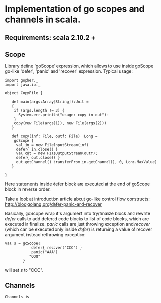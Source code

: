   
 Implementation of go scopes and channels in scala.
 =================================================

 Requirements:  scala 2.10.2 +
 ------------


 
 Scope
 -----

 Library define 'goScope'  expression, which allows to use inside
 goScope go-like 'defer', 'panic' and 'recover' expression.
 Typical usage:

    import gopher._
    import java.io._

    object CopyFile {

       def main(args:Array[String]):Unit =
       {
        if (args.length != 3) {
          System.err.println("usage: copy in out");
        }
        copy(new File(args(1)), new File(args(2)))
       }

       def copy(inf: File, outf: File): Long =
        goScope {
         val in = new FileInputStream(inf)
         defer{ in.close() }
         val out = new FileOutputStream(outf);
         defer{ out.close() }
         out.getChannel() transferFrom(in.getChannel(), 0, Long.MaxValue)
       }
  
    }

  Here statements inside defer block are executed at the end of goScope block
  in reverse order.

  Take a look at introduction article about go-like control flow constructs:
                              http://blog.golang.org/defer-panic-and-recover

  Basically, goScope wrap it's argument into try/finalize block and rewrite
  *defer* calls to add defered code blocks to list of code blocks, which are
  executed in finalize.  *panic* calls are just throwing exception and 
  *recover* (which can be executed only inside *defer*) is returning a value
  of recover argument instead rethrowing exception:

    val s = goScope{ 
                defer{ recover("CCC") } 
                panic("AAA")
               "QQQ" 
            }

  will set *s* to "CCC".

    
  Channels
  -------

    Channels is 
